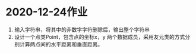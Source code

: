 # 2020-12-24作业
1. 输入字符串，将其中的非数字字符删除后，输出整个字符串
2. 设计一个点类Point，包含点的坐标x，y 两个数据成员，采用友元类的方式分别计算两点间的水平距离和垂直距离。